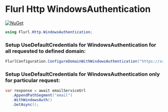 # Flurl Http WindowsAuthentication
  
[![NuGet](https://img.shields.io/nuget/v/Flurl.Http.WindowsAuthentication.svg)](https://www.nuget.org/packages/Flurl.Http.WindowsAuthentication/)  

```csharp
using Flurl.Http.WindowsAuthentication;
```

### Setup UseDefaultCredentials for WindowsAuthentication for all requested to defined domain:
```csharp
FlurlConfiguration.ConfigureDomainWithWindowsAuthentication("https://sample.url");
```

### Setup UseDefaultCredentials for WindowsAuthentication only for particular request:
```csharp
var response = await emailServiceUrl
   .AppendPathSegment("email")
   .WithWindowsAuth()
   .GetAsync();
```
